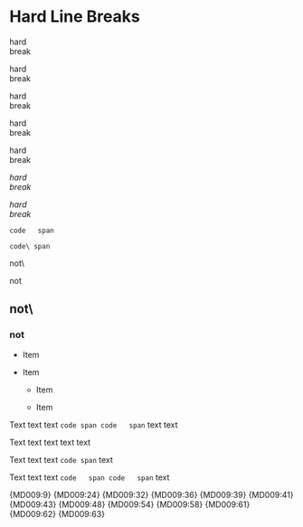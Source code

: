 # Hard Line Breaks

hard  
break

hard\
break

hard    
break

hard  
  break

hard\
  break

*hard  
break*

*hard\
break*

`code  
span`

`code\
span`

not\

not  

## not\

### not  

- Item
  
- Item
  
  - Item
    
  - Item

Text text
text `code
span code  
span` text
text

Text text
text text
text  

Text text
text `code
span` text  

Text text
text `code  
span code  
span` text  

{MD009:9}
{MD009:24}
{MD009:32}
{MD009:36}
{MD009:39}
{MD009:41}
{MD009:43}
{MD009:48}
{MD009:54}
{MD009:58}
{MD009:61}
{MD009:62}
{MD009:63}
